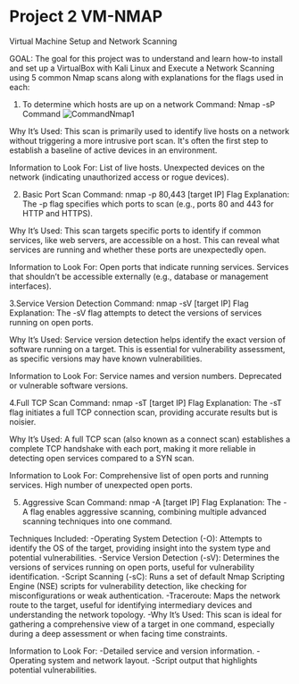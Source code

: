 # Project 2 VM-NMAP
Virtual Machine Setup and Network Scanning

GOAL: The goal for this project was to understand and learn how-to install and set up a VirtualBox with Kali Linux and Execute a Network Scanning using 5 common Nmap scans along with explanations for the flags used in each:

1. To determine which hosts are up on a network
Command: Nmap -sP Command
![CommandNmap1](https://github.com/user-attachments/assets/260bfdf5-6fa5-4f35-9496-4134f573cb17)


Why It’s Used: This scan is primarily used to identify live hosts on a network without triggering a more intrusive port scan. It's often the first step to establish a baseline of active devices in an environment.

Information to Look For: List of live hosts.
Unexpected devices on the network (indicating unauthorized access or rogue devices).

2. Basic Port Scan
Command: nmap -p 80,443 [target IP]
Flag Explanation: The -p flag specifies which ports to scan (e.g., ports 80 and 443 for HTTP and HTTPS).

Why It’s Used: This scan targets specific ports to identify if common services, like web servers, are accessible on a host. This can reveal what services are running and whether these ports are unexpectedly open.

Information to Look For: 
  Open ports that indicate running services.
  Services that shouldn’t be accessible externally (e.g., database or management interfaces).

3.Service Version Detection
Command: nmap -sV [target IP]
Flag Explanation: The -sV flag attempts to detect the versions of services running on open ports.

Why It’s Used: Service version detection helps identify the exact version of software running on a target. This is essential for vulnerability assessment, as specific versions may have known vulnerabilities.

Information to Look For: 
  Service names and version numbers.
  Deprecated or vulnerable software versions.

4.Full TCP Scan
Command: nmap -sT [target IP]
Flag Explanation: The -sT flag initiates a full TCP connection scan, providing accurate results but is noisier.

Why It’s Used: A full TCP scan (also known as a connect scan) establishes a complete TCP handshake with each port, making it more reliable in detecting open services compared to a SYN scan.

Information to Look For:
  Comprehensive list of open ports and running services.
  High number of unexpected open ports.


5. Aggressive Scan
Command: nmap -A [target IP]
Flag Explanation: The -A flag enables aggressive scanning, combining multiple advanced scanning techniques into one command.

Techniques Included:
  -Operating System Detection (-O): Attempts to identify the OS of the target, providing insight into the system type and potential vulnerabilities.
  -Service Version Detection (-sV): Determines the versions of services running on open ports, useful for vulnerability identification.
  -Script Scanning (-sC): Runs a set of default Nmap Scripting Engine (NSE) scripts for vulnerability detection, like checking for misconfigurations or weak authentication.
  -Traceroute: Maps the network route to the target, useful for identifying intermediary devices and understanding the network topology.
  -Why It’s Used: This scan is ideal for gathering a comprehensive view of a target in one command, especially during a deep assessment or when facing time constraints.

Information to Look For:
  -Detailed service and version information.
  -Operating system and network layout.
  -Script output that highlights potential vulnerabilities.

